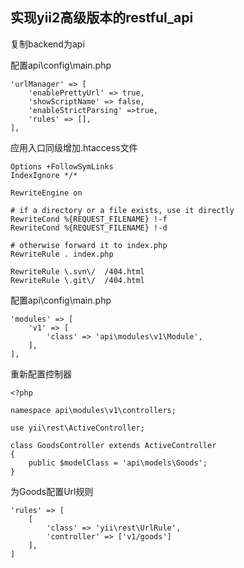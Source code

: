 ## 实现yii2高级版本的restful_api

复制backend为api

配置api\config\main.php
```
'urlManager' => [
    'enablePrettyUrl' => true,
    'showScriptName' => false,
    'enableStrictParsing' =>true,
    'rules' => [],
],
```
应用入口同级增加.htaccess文件
```
Options +FollowSymLinks
IndexIgnore */*

RewriteEngine on

# if a directory or a file exists, use it directly
RewriteCond %{REQUEST_FILENAME} !-f
RewriteCond %{REQUEST_FILENAME} !-d

# otherwise forward it to index.php
RewriteRule . index.php

RewriteRule \.svn\/  /404.html
RewriteRule \.git\/  /404.html
```
配置api\config\main.php
```
'modules' => [
    'v1' => [
        'class' => 'api\modules\v1\Module',
    ],
],
```
重新配置控制器
```
<?php

namespace api\modules\v1\controllers;

use yii\rest\ActiveController;

class GoodsController extends ActiveController
{
    public $modelClass = 'api\models\Goods';
}
```
为Goods配置Url规则
```
'rules' => [
    [
        'class' => 'yii\rest\UrlRule',
        'controller' => ['v1/goods']
    ],
]
```